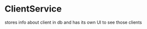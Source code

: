 ClientService
=============

stores info about client in db and has its own UI to see those clients
